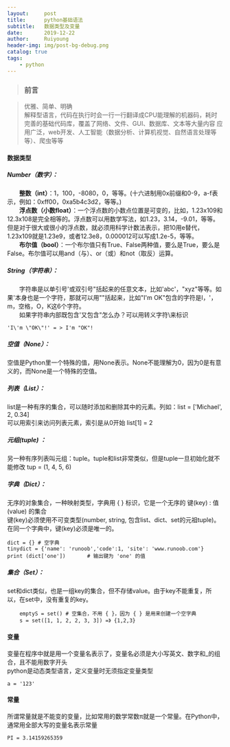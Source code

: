```yaml
--- 
layout:     post
title:      python基础语法
subtitle:   数据类型及变量
date:       2019-12-22
author:     Ruiyoung
header-img: img/post-bg-debug.png
catalog: true
tags:
    - python
---
```

> ### 前言

> 优雅、简单、明确  
> 解释型语言，代码在执行时会一行一行翻译成CPU能理解的机器码，耗时
> 完善的基础代码库，覆盖了网络、文件、GUI、数据库、文本等大量内容
> 应用广泛，web开发、人工智能（数据分析、计算机视觉、自然语言处理等等）、爬虫等等

####  数据类型
##### Number（数字）： 
&emsp;&emsp;**整数（int）**：1，100，-8080，0，等等。(十六进制用0x前缀和0-9，a-f表示，例如：0xff00，0xa5b4c3d2，等等。)  
&emsp;&emsp;**浮点数（小数float）**：一个浮点数的小数点位置是可变的，比如，1.23x109和12.3x108是完全相等的。浮点数可以用数学写法，如1.23，3.14，-9.01，等等。但是对于很大或很小的浮点数，就必须用科学计数法表示，把10用e替代，1.23x109就是1.23e9，或者12.3e8，0.000012可以写成1.2e-5，等等。  
&emsp;&emsp;**布尔值（bool）**：一个布尔值只有True、False两种值，要么是True，要么是False。布尔值可以用and（与）、or（或）和not（取反）运算。  
##### String（字符串）：  
&emsp;&emsp;字符串是以单引号'或双引号"括起来的任意文本，比如'abc'，"xyz"等等。如果'本身也是一个字符，那就可以用""括起来，比如"I'm OK"包含的字符是I，'，m，空格，O，K这6个字符。  
&emsp;&emsp;如果字符串内部既包含'又包含"怎么办？可以用转义字符\来标识
```
'I\'m \"OK\"!' = > I'm "OK"!
```

##### 空值（None）：
空值是Python里一个特殊的值，用None表示。None不能理解为0，因为0是有意义的，而None是一个特殊的空值。
##### 列表（List）：
list是一种有序的集合，可以随时添加和删除其中的元素。列如：list = ['Michael', 2, 0.34]  
可以用索引来访问列表元素，索引是从0开始 list[1] = 2  
##### 元组(tuple) ：
另一种有序列表叫元组：tuple。tuple和list非常类似，但是tuple一旦初始化就不能修改  tup = (1, 4, 5, 6)  
##### 字典（Dict）：
无序的对象集合，一种映射类型，字典用 { } 标识，它是一个无序的 键(key) : 值(value) 的集合  
键(key)必须使用不可变类型(number, string, 包含list、dict、set的元祖tuple)。  
在同一个字典中，键(key)必须是唯一的。  
```
dict = {} # 空字典
tinydict = {'name': 'runoob','code':1, 'site': 'www.runoob.com'}
print (dict['one'])       # 输出键为 'one' 的值
```
##### 集合（Set）：
set和dict类似，也是一组key的集合，但不存储value。由于key不能重复，所以，在set中，没有重复的key。  
```
    emptyS = set() # 空集合，不用 { }，因为 { } 是用来创建一个空字典
    s = set([1, 1, 2, 2, 3, 3]) =》 {1,2,3}
```
#### 变量
变量在程序中就是用一个变量名表示了，变量名必须是大小写英文、数字和_的组合，且不能用数字开头  
python是动态类型语言，定义变量时无须指定变量类型  
```
a = '123'
```
#### 常量
所谓常量就是不能变的变量，比如常用的数学常数π就是一个常量。在Python中，通常用全部大写的变量名表示常量
```
PI = 3.14159265359
```
